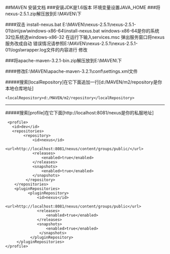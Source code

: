 ##MAVEN 安装文档
###安装JDK是1.6版本
	环境变量设置JAVA_HOME
###将 nexus-2.5.1.zip解压放到E:\MAVEN\下

####双击 install-nexus.bat
	E:\MAVEN\nexus-2.5.1\nexus-2.5.1-01\bin\jsw\windows-x86-64\install-nexus.bat
	windows-x86-64是你的系统32位系统选windows-x86-32
	在运行下输入services.msc 弹出服务窗口将nexus服务改成自动
	错误情况请参照E:\MAVEN\nexus-2.5.1\nexus-2.5.1-01\logs\wrapper.log文件的内容进行 修改


###将apache-maven-3.2.1-bin.zip解压放到E:\MAVEN\下

####修改E:\MAVEN\apache-maven-3.2.1\conf\settings.xml文件

#####搜索[localRepository]在它下面追加一行[d:/MAVEN/m2/repository是你本地仓库地址]

	<localRepository>d:/MAVEN/m2/repository</localRepository>

- - -

#####搜索[profile]在它下面[http://localhost:8081/nexus是你的私服地址]

	 <profile>
	   <id>dev</id>
	   <repositories>
	        <repository>
	            <id>nexus</id>               
	            <url>http://localhost:8081/nexus/content/groups/public/</url>
	            <releases>
	                <enabled>true</enabled>
	            </releases>
	            <snapshots>
	                <enabled>true</enabled>
	            </snapshots>
	         </repository>
	    </repositories>          
	    <pluginRepositories>
	          <pluginRepository>
	              <id>nexus</id>
	              <url>http://localhost:8081/nexus/content/groups/public</url>
	              <releases>
	                  <enabled>true</enabled>
	              </releases>
	              <snapshots>
	                  <enabled>true</enabled>
	               </snapshots>
	           </pluginRepository>
	     </pluginRepositories>
	</profile>
